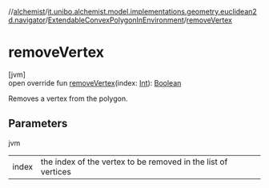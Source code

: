 //[alchemist](../../../index.md)/[it.unibo.alchemist.model.implementations.geometry.euclidean2d.navigator](../index.md)/[ExtendableConvexPolygonInEnvironment](index.md)/[removeVertex](remove-vertex.md)

# removeVertex

[jvm]\
open override fun [removeVertex](remove-vertex.md)(index: [Int](https://kotlinlang.org/api/latest/jvm/stdlib/kotlin/-int/index.html)): [Boolean](https://kotlinlang.org/api/latest/jvm/stdlib/kotlin/-boolean/index.html)

Removes a vertex from the polygon.

## Parameters

jvm

| | |
|---|---|
| index | the index of the vertex to be removed in the list of vertices |
